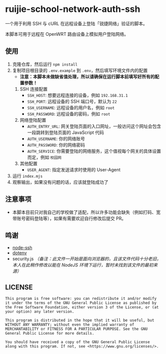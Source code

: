 # ruijie-school-network-auth-ssh

一个用于利用 SSH 与 cURL 在远程设备上登陆「锐捷网络」验证的脚本。

本脚本可用于远程在 OpenWRT 路由设备上模拟用户登陆网络。

## 使用

1. 克隆仓库，然后运行 `npm install`
2. 复制项目根目录的 `.env.example` 到 `.env`，然后填写环境文件内的配置
    * **注意：本脚本未做缺省值处理，所以请确保在运行脚本前填写好所有的配置参数！**
    1. SSH 连接配置
        * `SSH_HOST`: 想要远程连接的设备，例如 `192.168.31.1`
        * `SSH_PORT`: 远程设备的 SSH 端口号，默认为 `22`
        * `SSH_USERNAME`: 远程设备的用户名，例如 `root`
        * `SSH_PASSWORD`: 远程设备的密码，例如 `root`
    2. 网络登陆配置
        * `AUTH_ENTRY_URL`: 网关登陆页面的入口网址，一般访问这个网址会包含一段跳转到登陆页面的 JavaScript 代码
        * `AUTH_USERNAME`: 你的网络账号
        * `AUTH_PASSWORD`: 你的网络密码
        * `AUTH_SERVICE`: 你需要登陆的网络服务，这个值视每个网关的具体设置而定，例如 `校园网`
    3. 其他配置
        * `USER_AGENT`: 指定发送请求时使用的 User-Agent
3. 运行 `index.mjs`
4. 观察输出，如果没有问题的话，应该就登陆成功了

## 注意事项

* 本脚本目前只对我自己的学校做了适配，所以许多功能会缺失（例如打码、宽带账号密码登陆等），如果有需要欢迎自行修改后提交 PR。

## 鸣谢

* [node-ssh](https://www.npmjs.com/package/node-ssh)
* [dotenv](https://www.npmjs.com/package/dotenv)
* security.js *（备注：此文件一开始是面向浏览器的，且该文件代码十分老旧，本人在此稍作修改以能在 NodeJS 环境下运行，暂时未找到该文件的最初来源）*

## LICENSE
```
This program is free software: you can redistribute it and/or modify it under the terms of the GNU General Public License as published by the Free Software Foundation, either version 3 of the License, or (at your option) any later version.

This program is distributed in the hope that it will be useful, but WITHOUT ANY WARRANTY; without even the implied warranty of MERCHANTABILITY or FITNESS FOR A PARTICULAR PURPOSE. See the GNU General Public License for more details.

You should have received a copy of the GNU General Public License along with this program. If not, see <https://www.gnu.org/licenses/>.
```